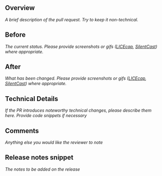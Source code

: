 Overview
----------------------------------------
_A brief description of the pull request. Try to keep it non-technical._

Before
----------------------------------------
_The current status. Please provide screenshots or gifs ([LICEcap](http://www.cockos.com/licecap/), [SilentCast](https://github.com/colinkeenan/silentcast)) where appropriate._

After
----------------------------------------
_What has been changed. Please provide screenshots or gifs ([LICEcap](http://www.cockos.com/licecap/), [SilentCast](https://github.com/colinkeenan/silentcast)) where appropriate._

Technical Details
----------------------------------------
_If the PR introduces noteworthy technical changes, please describe them here. Provide code snippets if necessary_

Comments
----------------------------------------
_Anything else you would like the reviewer to note_

Release notes snippet
----------------------------------------
_The notes to be added on the release_

